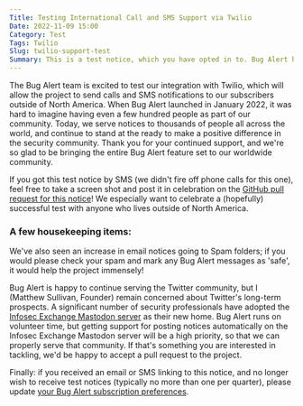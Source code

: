 ```yaml
---
Title: Testing International Call and SMS Support via Twilio
Date: 2022-11-09 15:00
Category: Test
Tags: Twilio
Slug: twilio-support-test
Summary: This is a test notice, which you have opted in to. Bug Alert has completed integrating Twilio support for international calls and SMS.
---
```


The Bug Alert team is excited to test our integration with Twilio, which will allow the project to send calls and SMS notifications to our subscribers outside of North America. When Bug Alert launched in January 2022, it was hard to imagine having even a few hundred people as part of our community. Today, we serve notices to thousands of people all across the world, and continue to stand at the ready to make a positive difference in the security community. Thank you for your continued support, and we're so glad to be bringing the entire Bug Alert feature set to our worldwide community.

If you got this test notice by SMS (we didn't fire off phone calls for this one), feel free to take a screen shot and post it in celebration on the [GitHub pull request for this notice](https://github.com/BugAlertDotOrg/bugalert/pull/73)! We especially want to celebrate a (hopefully) successful test with anyone who lives outside of North America.

### A few housekeeping items:

We've also seen an increase in email notices going to Spam folders; if you would please check your spam and mark any Bug Alert messages as 'safe', it would help the project immensely!

Bug Alert is happy to continue serving the Twitter community, but I (Matthew Sullivan, Founder) remain concerned about Twitter's long-term prospects. A significant number of security professionals have adopted the [Infosec Exchange Mastodon server](https://infosec.exchange/) as their new home. Bug Alert runs on volunteer time, but getting support for posting notices automatically on the Infosec Exchange Mastodon server will be a high priority, so that we can properly serve that community. If that's something you are interested in tackling, we'd be happy to accept a pull request to the project.

Finally: if you received an email or SMS linking to this notice, and no longer wish to receive test notices (typically no more than one per quarter), please update [your Bug Alert subscription preferences](https://bugalert.org/content/pages/my-subscriptions.html).
